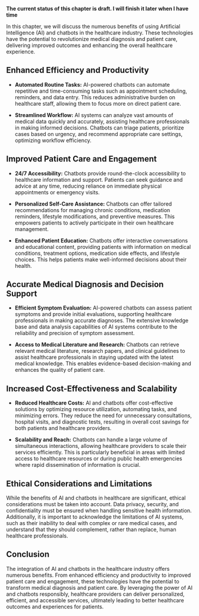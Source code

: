 **The current status of this chapter is draft. I will finish it later when I have time**

In this chapter, we will discuss the numerous benefits of using Artificial Intelligence (AI) and chatbots in the healthcare industry. These technologies have the potential to revolutionize medical diagnosis and patient care, delivering improved outcomes and enhancing the overall healthcare experience.

Enhanced Efficiency and Productivity
------------------------------------

* **Automated Routine Tasks:** AI-powered chatbots can automate repetitive and time-consuming tasks such as appointment scheduling, reminders, and data entry. This reduces administrative burden on healthcare staff, allowing them to focus more on direct patient care.

* **Streamlined Workflow:** AI systems can analyze vast amounts of medical data quickly and accurately, assisting healthcare professionals in making informed decisions. Chatbots can triage patients, prioritize cases based on urgency, and recommend appropriate care settings, optimizing workflow efficiency.

Improved Patient Care and Engagement
------------------------------------

* **24/7 Accessibility:** Chatbots provide round-the-clock accessibility to healthcare information and support. Patients can seek guidance and advice at any time, reducing reliance on immediate physical appointments or emergency visits.

* **Personalized Self-Care Assistance:** Chatbots can offer tailored recommendations for managing chronic conditions, medication reminders, lifestyle modifications, and preventive measures. This empowers patients to actively participate in their own healthcare management.

* **Enhanced Patient Education:** Chatbots offer interactive conversations and educational content, providing patients with information on medical conditions, treatment options, medication side effects, and lifestyle choices. This helps patients make well-informed decisions about their health.

Accurate Medical Diagnosis and Decision Support
-----------------------------------------------

* **Efficient Symptom Evaluation:** AI-powered chatbots can assess patient symptoms and provide initial evaluations, supporting healthcare professionals in making accurate diagnoses. The extensive knowledge base and data analysis capabilities of AI systems contribute to the reliability and precision of symptom assessment.

* **Access to Medical Literature and Research:** Chatbots can retrieve relevant medical literature, research papers, and clinical guidelines to assist healthcare professionals in staying updated with the latest medical knowledge. This enables evidence-based decision-making and enhances the quality of patient care.

Increased Cost-Effectiveness and Scalability
--------------------------------------------

* **Reduced Healthcare Costs:** AI and chatbots offer cost-effective solutions by optimizing resource utilization, automating tasks, and minimizing errors. They reduce the need for unnecessary consultations, hospital visits, and diagnostic tests, resulting in overall cost savings for both patients and healthcare providers.

* **Scalability and Reach:** Chatbots can handle a large volume of simultaneous interactions, allowing healthcare providers to scale their services efficiently. This is particularly beneficial in areas with limited access to healthcare resources or during public health emergencies where rapid dissemination of information is crucial.

Ethical Considerations and Limitations
--------------------------------------

While the benefits of AI and chatbots in healthcare are significant, ethical considerations must be taken into account. Data privacy, security, and confidentiality must be ensured when handling sensitive health information. Additionally, it is important to acknowledge the limitations of AI systems, such as their inability to deal with complex or rare medical cases, and understand that they should complement, rather than replace, human healthcare professionals.

Conclusion
----------

The integration of AI and chatbots in the healthcare industry offers numerous benefits. From enhanced efficiency and productivity to improved patient care and engagement, these technologies have the potential to transform medical diagnosis and patient care. By leveraging the power of AI and chatbots responsibly, healthcare providers can deliver personalized, efficient, and accessible services, ultimately leading to better healthcare outcomes and experiences for patients.
